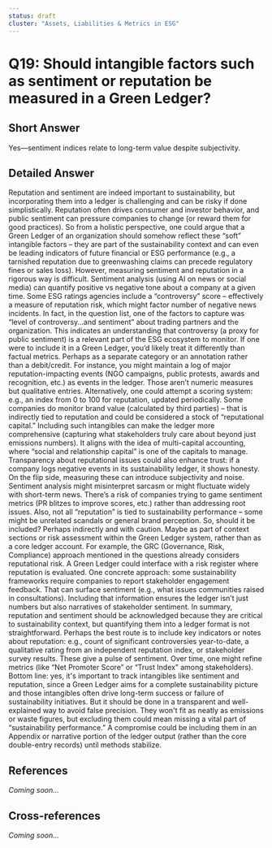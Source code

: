```yaml
---
status: draft
cluster: "Assets, Liabilities & Metrics in ESG"
---
```


# Q19: Should intangible factors such as sentiment or reputation be measured in a Green Ledger?

## Short Answer

Yes—sentiment indices relate to long-term value despite subjectivity.

## Detailed Answer

Reputation and sentiment are indeed important to sustainability, but incorporating them into a ledger is challenging and can be risky if done simplistically. Reputation often drives consumer and investor behavior, and public sentiment can pressure companies to change (or reward them for good practices). So from a holistic perspective, one could argue that a Green Ledger of an organization should somehow reflect these “soft” intangible factors – they are part of the sustainability context and can even be leading indicators of future financial or ESG performance (e.g., a tarnished reputation due to greenwashing claims can precede regulatory fines or sales loss).
However, measuring sentiment and reputation in a rigorous way is difficult. Sentiment analysis (using AI on news or social media) can quantify positive vs negative tone about a company at a given time. Some ESG ratings agencies include a “controversy” score – effectively a measure of reputation risk, which might factor number of negative news incidents. In fact, in the question list, one of the factors to capture was “level of controversy…and sentiment” about trading partners and the organization. This indicates an understanding that controversy (a proxy for public sentiment) is a relevant part of the ESG ecosystem to monitor.
If one were to include it in a Green Ledger, you’d likely treat it differently than factual metrics. Perhaps as a separate category or an annotation rather than a debit/credit. For instance, you might maintain a log of major reputation-impacting events (NGO campaigns, public protests, awards and recognition, etc.) as events in the ledger. Those aren’t numeric measures but qualitative entries. Alternatively, one could attempt a scoring system: e.g., an index from 0 to 100 for reputation, updated periodically. Some companies do monitor brand value (calculated by third parties) – that is indirectly tied to reputation and could be considered a stock of “reputational capital.”
Including such intangibles can make the ledger more comprehensive (capturing what stakeholders truly care about beyond just emissions numbers). It aligns with the idea of multi-capital accounting, where “social and relationship capital” is one of the capitals to manage. Transparency about reputational issues could also enhance trust: if a company logs negative events in its sustainability ledger, it shows honesty.
On the flip side, measuring these can introduce subjectivity and noise. Sentiment analysis might misinterpret sarcasm or might fluctuate widely with short-term news. There’s a risk of companies trying to game sentiment metrics (PR blitzes to improve scores, etc.) rather than addressing root issues. Also, not all “reputation” is tied to sustainability performance – some might be unrelated scandals or general brand perception.
So, should it be included? Perhaps indirectly and with caution. Maybe as part of context sections or risk assessment within the Green Ledger system, rather than as a core ledger account. For example, the GRC (Governance, Risk, Compliance) approach mentioned in the questions already considers reputational risk. A Green Ledger could interface with a risk register where reputation is evaluated.
One concrete approach: some sustainability frameworks require companies to report stakeholder engagement feedback. That can surface sentiment (e.g., what issues communities raised in consultations). Including that information ensures the ledger isn’t just numbers but also narratives of stakeholder sentiment.
In summary, reputation and sentiment should be acknowledged because they are critical to sustainability context, but quantifying them into a ledger format is not straightforward. Perhaps the best route is to include key indicators or notes about reputation: e.g., count of significant controversies year-to-date, a qualitative rating from an independent reputation index, or stakeholder survey results. These give a pulse of sentiment. Over time, one might refine metrics (like “Net Promoter Score” or “Trust Index” among stakeholders).
Bottom line: yes, it's important to track intangibles like sentiment and reputation, since a Green Ledger aims for a complete sustainability picture and those intangibles often drive long-term success or failure of sustainability initiatives. But it should be done in a transparent and well-explained way to avoid false precision. They won't fit as neatly as emissions or waste figures, but excluding them could mean missing a vital part of “sustainability performance.” A compromise could be including them in an Appendix or narrative portion of the ledger output (rather than the core double-entry records) until methods stabilize.

## References

*Coming soon...*

## Cross-references

*Coming soon...*